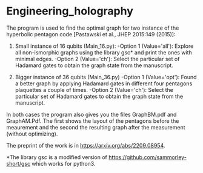 # Engineering_holography

The program is used to find the optimal graph for two instance of the hyperbolic pentagon code [Pastawski et al.,
JHEP 2015:149 (2015)]:

1) Small instance of 16 qubits (Main_16.py):
     -Option 1 (Value='all'): Explore all non-ismorphic graphs using the library gsc* and print the ones with minimal edges.
     -Option 2 (Value='ch'): Select the particular set of Hadamard gates to obtain the graph state from the manuscript.  
    
     
2) Bigger instance of 36 qubits (Main_36.py)
     -Option 1 (Value='opt'): Found a better graph by applying Hadamard gates in different four pentagons plaquettes a couple of times.
     -Option 2 (Value='ch'): Select the particular set of Hadamard gates to obtain the graph state from the manuscript.  

In both cases the program also gives you the files GraphBM.pdf and GraphAM.Pdf. The first shows the layout of the pentagons before the meaurement and the second the resulting graph after the measurement (without optimizing).

The preprint of the work is in https://arxiv.org/abs/2209.08954.

*The library gsc is a modified version of https://github.com/sammorley-short/gsc which works for python3.
